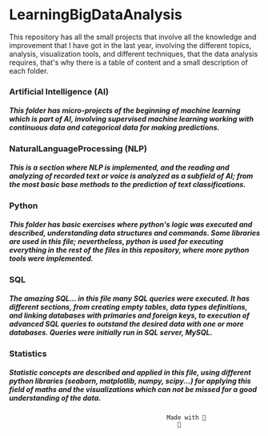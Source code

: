 # LearningBigDataAnalysis 
This repository has all the small projects that involve all the knowledge and improvement that I have got in the last year, involving the different topics, analysis, visualization tools, and different techniques, that the data analysis requires, that's why there is a table of content and a small description of each folder. 



### Artificial Intelligence (AI)
##### This folder has micro-projects of the beginning of machine learning which is part of AI, involving supervised machine learning working with continuous data and        categorical data for making predictions.


### NaturalLanguageProcessing (NLP)
##### This is a section where NLP is implemented, and the reading and analyzing of recorded text or voice is analyzed as a subfield of AI; from the most basic base methods to the prediction of text classifications.


### Python 
##### This folder has basic exercises where python's logic was executed and described, understanding data structures and commands. Some libraries are used in this file; nevertheless, python is used for executing everything in the rest of the files in this repository, where more python tools were implemented.


### SQL 
##### The amazing SQL... in this file many SQL queries were executed. It has different sections, from creating empty tables, data types definitions, and linking databases with primaries and foreign keys, to execution of advanced SQL queries to outstand the desired data with one or more databases. Queries were initially run in SQL server, MySQL.


### Statistics 
##### Statistic concepts are described and applied in this file, using different python libraries (seaborn, matplotlib, numpy, scipy...) for applying this field of maths and the visualizations which can not be missed for a good understanding of the data.




                                                Made with 💜
                                                   🌵 

